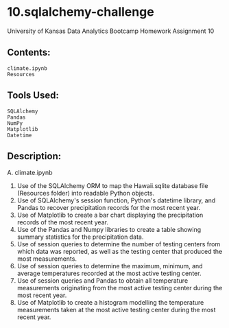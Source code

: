 # 10.sqlalchemy-challenge
University of Kansas Data Analytics Bootcamp Homework Assignment 10

## Contents:
    climate.ipynb
    Resources

## Tools Used:
    SQLAlchemy
    Pandas
    NumPy
    Matplotlib
    Datetime

## Description:
A. climate.ipynb

1. Use of the SQLAlchemy ORM to map the Hawaii.sqlite database file (Resources folder) into readable Python objects.
2. Use of SQLAlchemy's session function, Python's datetime library, and Pandas to recover precipitation records for the most recent year.
3. Use of Matplotlib to create a bar chart displaying the precipitation records of the most recent year.
4. Use of the Pandas and Numpy libraries to create a table showing summary statistics for the precipitation data.
5. Use of session queries to determine the number of testing centers from which data was reported, as well as the testing center that produced the most measurements. 
6. Use of session queries to determine the maximum, minimum, and average temperatures recorded at the most active testing center.
7. Use of session queries and Pandas to obtain all temperature measurements originating from the most active testing center during the most recent year.
8. Use of Matplotlib to create a histogram modelling the temperature measurements taken at the most active testing center during the most recent year.

